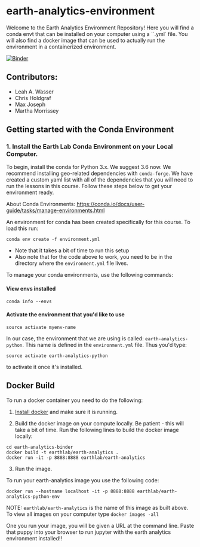 # earth-analytics-environment
Welcome to the Earth Analytics Environment Repository! Here you will find a conda envt that can be installed on your computer using a ``.yml` file. You will also find a docker image that can be used to actually run the environment in a containerized environment.

[![Binder](https://mybinder.org/badge.svg)](https://mybinder.org/v2/gh/earthlab/earth-analytics-binder/master)

## Contributors:

* Leah A. Wasser
* Chris Holdgraf
* Max Joseph
* Martha Morrissey

## Getting started with the Conda Environment

### 1. Install the Earth Lab Conda Environment on your Local Computer.

To begin, install the conda for Python 3.x. We suggest 3.6 now.
We recommend installing geo-related dependencies with `conda-forge`. We
have created a custom yaml list with all of the dependencies that you will
need to run the lessons in this course. Follow
these steps below to get your environment ready.

About Conda Environments: https://conda.io/docs/user-guide/tasks/manage-environments.html

An environment for conda has been created specifically for this course. To load this run:

`conda env create -f environment.yml`

* Note that it takes a bit of time to run this setup
* Also note that for the code above to work, you need to be in the directory where the `environment.yml` file lives.

To manage your conda environments, use the following commands:

#### View envs installed
`conda info --envs`

#### Activate the environment that you'd like to use

`source activate myenv-name`

In our case, the environment that we are using is called: `earth-analytics-python`. This name is
defined in the `environment.yml` file. Thus you'd type:

`source activate earth-analytics-python`

to activate it once it's installed.

## Docker Build

To run a docker container you need to do the following:

1. [Install docker](https://docs.docker.com/install/) and make sure it is running.

2. Build the docker image on your compute locally. Be patient - this will take a bit of time.
Run the following lines to build the docker image locally:

```
cd earth-analytics-binder
docker build -t earthlab/earth-analytics .
docker run -it -p 8888:8888 earthlab/earth-analytics

```

3. Run the image.

To run your earth-analytics image you use the following code:

`docker run --hostname localhost -it -p 8888:8888 earthlab/earth-analytics-python-env`

NOTE: `earthlab/earth-analytics` is the name of this image as built above. To
view all images on your computer type
`docker images -all`

One you run your image, you will be given a URL at the command line. Paste that puppy
into your browser to run jupyter with the earth analytics environment installed!!
